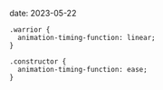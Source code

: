 date: 2023-05-22

```cass
.warrior {  
  animation-timing-function: linear;
}

.constructor {  
  animation-timing-function: ease;
}
```
